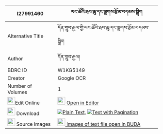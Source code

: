 |I27991460|ལང་ཚོའི་རྦབ་ཆུ་དང་ལྗགས་རྩོམ་བདམས་སྒྲིག 
| --- | --- 
|Alternative Title |དོན་གྲུབ་རྒྱལ་གྱི་ལང་ཚོའི་རྦབ་ཆུ་དང་ལྗགས་རྩོམ་བདམས་སྒྲིག
|Author| དོན་གྲུབ་རྒྱལ།
|BDRC ID | W1KG5149
|Creator | Google OCR
|Number of Volumes| 1
|<img width="25" src="https://img.icons8.com/color/25/000000/edit-property.png">Edit Online| [<img width="25" src="https://avatars.githubusercontent.com/u/45091458?s=200&v=4"> Open in Editor](http://editor.openpecha.org/I27991460)
|<img width="25" src="https://img.icons8.com/fluent/48/000000/download-2.png"/>  Download | [![](https://img.icons8.com/color/20/000000/txt.png)Plain Text](https://github.com/Openpecha/I27991460/releases/download/v1/langtso_i_babchu_dang_jak_tsom_plain_I27991460.zip), [![](https://img.icons8.com/color/20/000000/txt.png)Text with Pagination](https://github.com/Openpecha/I27991460/releases/download/v1/langtso_i_babchu_dang_jak_tsom_pages_I27991460.zip)
|<img width="25" src="https://img.icons8.com/plasticine/100/000000/pictures-folder.png"/>  Source Images | [<img width="25" src="https://library.bdrc.io/icons/BUDA-small.svg"> Images of text file open in BUDA](https://library.bdrc.io/show/bdr:W1KG5149)